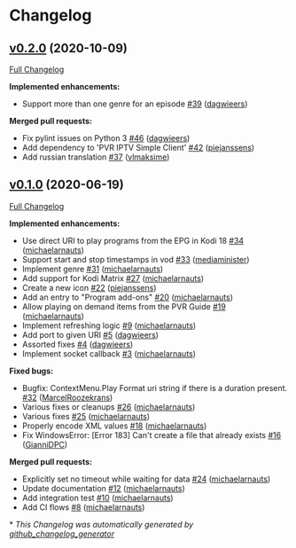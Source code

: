 # Changelog

## [v0.2.0](https://github.com/add-ons/service.iptv.manager/tree/v0.2.0) (2020-10-09)

[Full Changelog](https://github.com/add-ons/service.iptv.manager/compare/v0.1.0...v0.2.0)

**Implemented enhancements:**

- Support more than one genre for an episode [\#39](https://github.com/add-ons/service.iptv.manager/pull/39) ([dagwieers](https://github.com/dagwieers))

**Merged pull requests:**

- Fix pylint issues on Python 3 [\#46](https://github.com/add-ons/service.iptv.manager/pull/46) ([dagwieers](https://github.com/dagwieers))
- Add dependency to 'PVR IPTV Simple Client' [\#42](https://github.com/add-ons/service.iptv.manager/pull/42) ([piejanssens](https://github.com/piejanssens))
- Add russian translation [\#37](https://github.com/add-ons/service.iptv.manager/pull/37) ([vlmaksime](https://github.com/vlmaksime))

## [v0.1.0](https://github.com/add-ons/service.iptv.manager/tree/v0.1.0) (2020-06-19)

[Full Changelog](https://github.com/add-ons/service.iptv.manager/compare/763657b57145c1e28a3b52923488ce427b1694ca...v0.1.0)

**Implemented enhancements:**

- Use direct URI to play programs from the EPG in Kodi 18 [\#34](https://github.com/add-ons/service.iptv.manager/pull/34) ([michaelarnauts](https://github.com/michaelarnauts))
- Support start and stop timestamps in vod [\#33](https://github.com/add-ons/service.iptv.manager/pull/33) ([mediaminister](https://github.com/mediaminister))
- Implement genre [\#31](https://github.com/add-ons/service.iptv.manager/pull/31) ([michaelarnauts](https://github.com/michaelarnauts))
- Add support for Kodi Matrix [\#27](https://github.com/add-ons/service.iptv.manager/pull/27) ([michaelarnauts](https://github.com/michaelarnauts))
- Create a new icon [\#22](https://github.com/add-ons/service.iptv.manager/pull/22) ([piejanssens](https://github.com/piejanssens))
- Add an entry to "Program add-ons" [\#20](https://github.com/add-ons/service.iptv.manager/pull/20) ([michaelarnauts](https://github.com/michaelarnauts))
- Allow playing on demand items from the PVR Guide [\#19](https://github.com/add-ons/service.iptv.manager/pull/19) ([michaelarnauts](https://github.com/michaelarnauts))
- Implement refreshing logic [\#9](https://github.com/add-ons/service.iptv.manager/pull/9) ([michaelarnauts](https://github.com/michaelarnauts))
- Add port to given URI [\#5](https://github.com/add-ons/service.iptv.manager/pull/5) ([dagwieers](https://github.com/dagwieers))
- Assorted fixes [\#4](https://github.com/add-ons/service.iptv.manager/pull/4) ([dagwieers](https://github.com/dagwieers))
- Implement socket callback [\#3](https://github.com/add-ons/service.iptv.manager/pull/3) ([michaelarnauts](https://github.com/michaelarnauts))

**Fixed bugs:**

- Bugfix: ContextMenu.Play Format uri string if there is a duration present. [\#32](https://github.com/add-ons/service.iptv.manager/pull/32) ([MarcelRoozekrans](https://github.com/MarcelRoozekrans))
- Various fixes or cleanups [\#26](https://github.com/add-ons/service.iptv.manager/pull/26) ([michaelarnauts](https://github.com/michaelarnauts))
- Various fixes [\#25](https://github.com/add-ons/service.iptv.manager/pull/25) ([michaelarnauts](https://github.com/michaelarnauts))
- Properly encode XML values [\#18](https://github.com/add-ons/service.iptv.manager/pull/18) ([michaelarnauts](https://github.com/michaelarnauts))
- Fix WindowsError: \[Error 183\] Can't create a file that already exists [\#16](https://github.com/add-ons/service.iptv.manager/pull/16) ([GianniDPC](https://github.com/GianniDPC))

**Merged pull requests:**

- Explicitly set no timeout while waiting for data [\#24](https://github.com/add-ons/service.iptv.manager/pull/24) ([michaelarnauts](https://github.com/michaelarnauts))
- Update documentation [\#12](https://github.com/add-ons/service.iptv.manager/pull/12) ([michaelarnauts](https://github.com/michaelarnauts))
- Add integration test [\#10](https://github.com/add-ons/service.iptv.manager/pull/10) ([michaelarnauts](https://github.com/michaelarnauts))
- Add CI flows [\#8](https://github.com/add-ons/service.iptv.manager/pull/8) ([michaelarnauts](https://github.com/michaelarnauts))



\* *This Changelog was automatically generated by [github_changelog_generator](https://github.com/github-changelog-generator/github-changelog-generator)*
